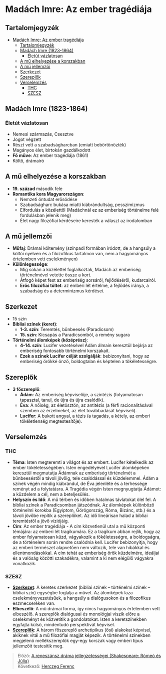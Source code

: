 # Madách Imre: Az ember tragédiája

## Tartalomjegyzék
- [Madách Imre: Az ember tragédiája](#madách-imre-az-ember-tragédiája)
  - [Tartalomjegyzék](#tartalomjegyzék)
  - [Madách Imre (1823-1864)](#madách-imre-1823-1864)
    - [Életút vázlatosan](#életút-vázlatosan)
  - [A mű elhelyezése a korszakban](#a-mű-elhelyezése-a-korszakban)
  - [A mű jellemzői](#a-mű-jellemzői)
  - [Szerkezet](#szerkezet)
  - [Szereplők](#szereplők)
  - [Verselemzés](#verselemzés)
    - [THC](#thc)
    - [SZESZ](#szesz)

## Madách Imre (1823-1864)

### Életút vázlatosan

- Nemesi származás, Csesztve
- Jogot végzett
- Részt vett a szabadságharcban (emiatt bebörtönözték)
- Magányos élet, birtokán gazdálkodott
- **Fő műve**: Az ember tragédiája (1861)
- Költő, drámaíró

## A mű elhelyezése a korszakban

- **19. század** második fele
- **Romantika kora Magyarországon**:
  - Nemzeti öntudat erősödése
  - Szabadságharc bukása miatti kiábrándultság, pesszimizmus
  - Elfordulás a közélettől (Madáchnál ez az emberiség történelme felé fordulásban jelenik meg)
  - Élet nagy filozófiai kérdéseire keresték a választ az irodalomban

## A mű jellemzői

- **Műfaj**: Drámai költemény (színpadi formában íródott, de a hangsúly a költői nyelven és a filozofikus tartalmon van, nem a hagyományos értelemben vett cselekményen)
- **Különlegessége**:
  - Míg sokan a közélettel foglalkoztak, Madách az emberiség történelmével vetette össze a kort.
  - Átfogó képet fest az emberiség sorsáról, fejlődéséről, kudarcairól.
  - **Erős filozófiai töltet**: az emberi lét értelme, a fejlődés iránya, a szabadság és a determinizmus kérdései.

## Szerkezet

- 15 szín
- **Bibliai színek (keret)**:
  - **1-3. szín**: Teremtés, bűnbeesés (Paradicsom)
  - **15. szín**: Kicsapás a Paradicsomból, a remény sugara
- **Történelmi álomképek (középrész)**:
  - **4-14. szín**: Lucifer vezetésével Ádám álmain keresztül bejárja az emberiség fontosabb történelmi korszakait.
  - **Ezek a színek Lucifer célját szolgálják**: bebizonyítani, hogy az emberiség örökké önző, boldogtalan és képtelen a tökéletességre.

## Szereplők

- **3 főszereplő**:
  - **Ádám**: Az emberiség képviselője, a szintézis (folyamatosan tapasztal, tanul, de újra és újra csalódik).
  - **Éva**: A nőiség, az életösztön, az antitézis (a férfi racionalitásával szemben az érzelmeket, az élet továbbadását képviseli).
  - **Lucifer**: A bukott angyal, a tézis (a tagadás, a kétely, az emberi tökéletlenség megtestesítője).

## Verselemzés

### THC

- **Téma**: Isten megteremti a világot és az embert. Lucifer kételkedik az ember tökéletességében. Isten engedélyével Lucifer álomképeken keresztül megmutatja Ádámnak az emberiség történelmét a bűnbeeséstől a távoli jövőig, tele csalódással és küzdelemmel. Ádám a színek végén mindig kiábrándul, de Éva jelenléte és a terhessége reményt ad a folytatásra. A Tragédia végén Isten megnyugtatja Ádámot: a küzdelem a cél, nem a beteljesülés.
- **Helyszín és Idő**: A mű térben és időben hatalmas távlatokat ölel fel. A bibliai színek a Paradicsomban játszódnak. Az álomképek különböző történelmi korokba (Egyiptom, Görögország, Róma, Bizánc, stb.) és a távoli jövőbe repítik a szereplőket. Az idő lineárisan halad a bibliai teremtéstől a jövő víziójáig.
- **Cím**: Az ember tragédiája - A cím közvetlenül utal a mű központi témájára: az emberi lét tragikumára. Ez a tragikum abban rejlik, hogy az ember folyamatosan küzd, vágyakozik a tökéletességre, a boldogságra, de a történelem során rendre csalódnia kell. Lucifer bebizonyítja, hogy az emberi természet alapvetően nem változik, tele van hibákkal és ellentmondásokkal. A cím tehát az emberiség örök küzdelmére, ideáljai és a valóság közötti szakadékra, valamint a ki nem elégülő vágyakra vonatkozik.

### SZESZ

- [**Szerkezet**](#szerkezet): A keretes szerkezet (bibliai színek – történelmi színek – bibliai szín) egységbe foglalja a művet. Az álomképek laza cselekményvezetésűek, a hangsúly a dialógusokon és a filozofikus eszmecseréken van.
- **Elbeszélő**: A mű drámai forma, így nincs hagyományos értelemben vett elbeszélő. A szereplők dialógusai és monológjai viszik előre a cselekményt és közvetítik a gondolatokat. Isten a keretszínekben egyfajta külső, mindentudó perspektívát képvisel.
- [**Szereplők**](#szereplők): A három főszereplő archetipikus (ősi) alakokat képvisel, akiknek vitái a mű filozófiai magját képezik. A történelmi színekben megjelenő mellékszereplők egy-egy korszak vagy emberi típus jellemzőit testesítik meg.

> Előző: [A reneszánsz dráma jellegzetességei (Shakespeare: Rómeó és Júlia)](./12_reneszansz_drama.md)\
> Következő: [Herczeg Ferenc](./14_herczeg.md)